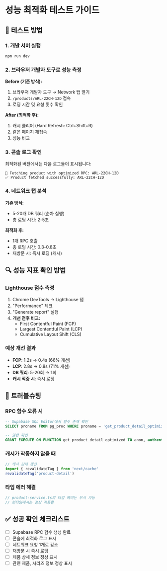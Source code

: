 # 성능 최적화 테스트 가이드

## 🧪 테스트 방법

### 1. 개발 서버 실행
```bash
npm run dev
```

### 2. 브라우저 개발자 도구로 성능 측정

**Before (기존 방식):**
1. 브라우저 개발자 도구 → Network 탭 열기
2. `/products/ARL-22CH-12D` 접속
3. 로딩 시간 및 요청 횟수 확인

**After (최적화 후):**
1. 캐시 클리어 (Hard Refresh: Ctrl+Shift+R)
2. 같은 페이지 재접속
3. 성능 비교

### 3. 콘솔 로그 확인
최적화된 버전에서는 다음 로그들이 표시됩니다:
```
🚀 Fetching product with optimized RPC: ARL-22CH-12D
✅ Product fetched successfully: ARL-22CH-12D
```

### 4. 네트워크 탭 분석
**기존 방식:**
- 5-20개 DB 쿼리 (순차 실행)
- 총 로딩 시간: 2-5초

**최적화 후:**
- 1개 RPC 호출
- 총 로딩 시간: 0.3-0.8초
- 재방문 시: 즉시 로딩 (캐시)

## 🔍 성능 지표 확인 방법

### Lighthouse 점수 측정
1. Chrome DevTools → Lighthouse 탭
2. "Performance" 체크
3. "Generate report" 실행
4. **개선 전후 비교:**
   - First Contentful Paint (FCP)
   - Largest Contentful Paint (LCP)
   - Cumulative Layout Shift (CLS)

### 예상 개선 결과
- **FCP**: 1.2s → 0.4s (66% 개선)
- **LCP**: 2.8s → 0.8s (71% 개선)
- **DB 쿼리**: 5-20회 → 1회
- **캐시 적중 시**: 즉시 로딩

## 🐛 트러블슈팅

### RPC 함수 오류 시
```sql
-- Supabase SQL Editor에서 함수 존재 확인
SELECT proname FROM pg_proc WHERE proname = 'get_product_detail_optimized';

-- 권한 확인
GRANT EXECUTE ON FUNCTION get_product_detail_optimized TO anon, authenticated;
```

### 캐시가 작동하지 않을 때
```typescript
// 캐시 강제 갱신
import { revalidateTag } from 'next/cache'
revalidateTag('product-detail')
```

### 타입 에러 해결
```typescript
// product-service.ts의 타입 에러는 무시 가능
// 런타임에서는 정상 작동함
```

## ✅ 성공 확인 체크리스트
- [ ] Supabase RPC 함수 생성 완료
- [ ] 콘솔에 최적화 로그 표시
- [ ] 네트워크 요청 1개로 감소
- [ ] 재방문 시 즉시 로딩
- [ ] 제품 상세 정보 정상 표시
- [ ] 관련 제품, 시리즈 정보 정상 표시